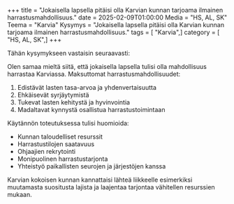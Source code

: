+++
title = "Jokaisella lapsella pitäisi olla Karvian kunnan tarjoama ilmainen harrastusmahdollisuus."
date = 2025-02-09T01:00:00
Media = "HS, AL, SK"
Teema = "Karvia"
Kysymys = "Jokaisella lapsella pitäisi olla Karvian kunnan tarjoama ilmainen harrastusmahdollisuus."
tags = [ "Karvia",]
category = [ "HS, AL, SK",]
+++

Tähän kysymykseen vastaisin seuraavasti:

Olen samaa mieltä siitä, että jokaisella lapsella tulisi olla mahdollisuus harrastaa Karviassa. Maksuttomat harrastusmahdollisuudet:

1. Edistävät lasten tasa-arvoa ja yhdenvertaisuutta
2. Ehkäisevät syrjäytymistä
3. Tukevat lasten kehitystä ja hyvinvointia
4. Madaltavat kynnystä osallistua harrastustoimintaan

Käytännön toteutuksessa tulisi huomioida:
- Kunnan taloudelliset resurssit
- Harrastustilojen saatavuus
- Ohjaajien rekrytointi
- Monipuolinen harrastustarjonta
- Yhteistyö paikallisten seurojen ja järjestöjen kanssa

Karvian kokoisen kunnan kannattaisi lähteä liikkeelle esimerkiksi muutamasta suositusta lajista ja laajentaa tarjontaa vähitellen resurssien mukaan.